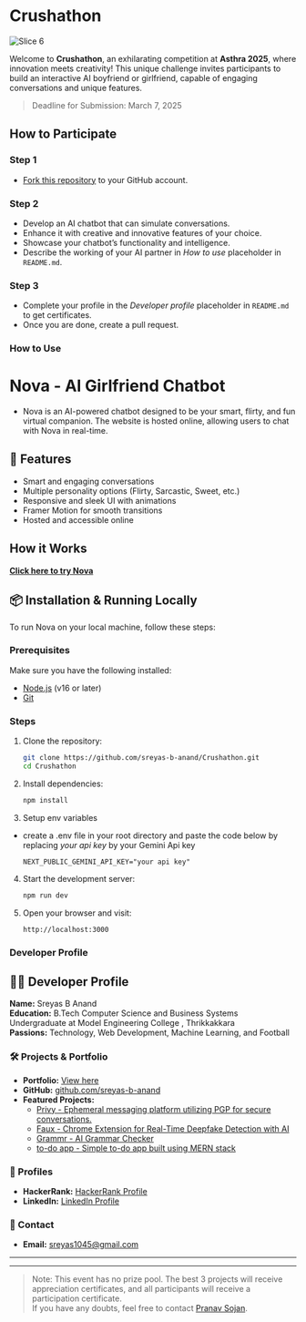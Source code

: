 # Crushathon
![Slice 6](https://github.com/user-attachments/assets/89e3f3e2-bcfa-4483-bfea-e3e2f5439c00)

Welcome to **Crushathon**, an exhilarating competition at **Asthra 2025**, where innovation meets creativity! This unique challenge invites participants to build an interactive AI boyfriend or girlfriend, capable of engaging conversations and unique features.

> Deadline for Submission: March 7, 2025

## How to Participate
### Step 1
- [Fork this repository](https://github.com/nexussjcet/Crushathon/fork) to your GitHub account.

### Step 2
- Develop an AI chatbot that can simulate conversations.
- Enhance it with creative and innovative features of your choice.
- Showcase your chatbot’s functionality and intelligence.
- Describe the working of your AI partner in _How to use_ placeholder in `README.md`.

### Step 3
- Complete your profile in the _Developer profile_ placeholder in `README.md` to get certificates.
- Once you are done, create a pull request.


### How to Use

# Nova - AI Girlfriend Chatbot
- Nova is an AI-powered chatbot designed to be your smart, flirty, and fun virtual companion. The website is hosted       online, allowing users to chat with Nova in real-time.

## 🚀 Features
- Smart and engaging conversations
- Multiple personality options (Flirty, Sarcastic, Sweet, etc.)
- Responsive and sleek UI with animations
- Framer Motion for smooth transitions
- Hosted and accessible online

## How it Works

**[Click here to try Nova](https://nova-crushathon.vercel.app/)**

## 📦 Installation & Running Locally
To run Nova on your local machine, follow these steps:

### Prerequisites
Make sure you have the following installed:
- [Node.js](https://nodejs.org/) (v16 or later)
- [Git](https://git-scm.com/)

### Steps
1. Clone the repository:
   ```sh
   git clone https://github.com/sreyas-b-anand/Crushathon.git
   cd Crushathon
   ```
2. Install dependencies:
   ```sh
   npm install
   ```
3. Setup env variables
- create a .env file in your root directory and paste the code below by replacing *your api key* by your Gemini Api key
    ```
    NEXT_PUBLIC_GEMINI_API_KEY="your api key"
    ```
4. Start the development server:
   ```sh
   npm run dev
   ```
4. Open your browser and visit:
   ```
   http://localhost:3000
   ```


### Developer Profile

## 👨‍💻 Developer Profile
**Name:** Sreyas B Anand  
**Education:** B.Tech Computer Science and Business Systems Undergraduate at Model Engineering College , Thrikkakkara  
**Passions:** Technology, Web Development, Machine Learning, and Football  

### 🛠 Projects & Portfolio
- **Portfolio:** [View here](https://sreyas-me.vercel.app/)
- **GitHub:** [github.com/sreyas-b-anand](https://github.com/sreyas-b-anand)
- **Featured Projects:**
  - [Privy - Ephemeral messaging platform utilizing PGP for secure conversations.](https://privy.abhayyy.tech/)
  - [Faux - Chrome Extension for Real-Time Deepfake Detection with AI](https://fauxdetector.vercel.app/)
  - [Grammr - AI Grammar Checker](https://grammr.vercel.app/)
  - [to-do app - Simple to-do app built using MERN stack](https://github.com/sreyas-b-anand/todo-mern)

### 🔗 Profiles
- **HackerRank:** [HackerRank Profile](https://www.hackerrank.com/profile/sreyas1045)
- **LinkedIn:** [LinkedIn Profile](https://www.linkedin.com/in/sreyas-b-anand/)


### 📩 Contact
- **Email:** sreyas1045@gmail.com

---
--- 
> Note:
> This event has no prize pool. The best 3 projects will receive appreciation certificates, and all participants will receive a participation certificate.  
> If you have any doubts, feel free to contact [Pranav Sojan](https://wa.me/918113015528).


